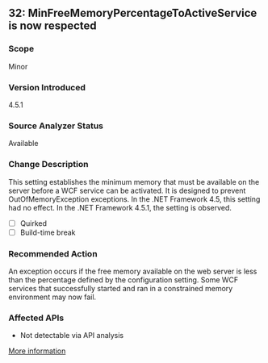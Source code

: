 ## 32: MinFreeMemoryPercentageToActiveService is now respected

### Scope
Minor

### Version Introduced
4.5.1

### Source Analyzer Status
Available

### Change Description
This setting establishes the minimum memory that must be available on the server before a WCF service can be activated. It is designed to prevent OutOfMemoryException exceptions. In the .NET Framework 4.5, this setting had no effect. In the .NET Framework 4.5.1, the setting is observed. 

- [ ] Quirked
- [ ] Build-time break

### Recommended Action
An exception occurs if the free memory available on the web server is less than the percentage defined by the configuration setting. Some WCF services that successfully started and ran in a constrained memory environment may now fail. 

### Affected APIs
* Not detectable via API analysis

[More information](https://msdn.microsoft.com/en-us/library/dn458360(v=vs.110).aspx)
